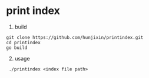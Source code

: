 # print index

1. build
```shell
git clone https://github.com/hunjixin/printindex.git
cd printindex
go build
```

2. usage

```shell
 ./printindex <index file path>
```